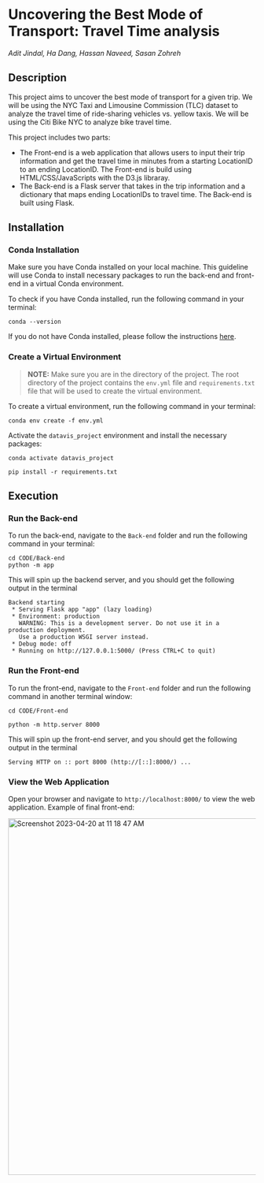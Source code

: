 # Uncovering the Best Mode of Transport: Travel Time analysis
_Adit Jindal, Ha Dang, Hassan Naveed, Sasan Zohreh_

## Description
This project aims to uncover the best mode of transport for a given trip. We will be using the NYC Taxi and Limousine Commission (TLC) dataset to analyze the travel time of ride-sharing vehicles vs. yellow taxis. We will be using the Citi Bike NYC to analyze bike travel time.

This project includes two parts: 
- The Front-end is a web application that allows users to input their trip information and get the travel time in minutes from a starting LocationID to an ending LocationID. The Front-end is build using HTML/CSS/JavaScripts with the D3.js libraray. 
- The Back-end is a Flask server that takes in the trip information and a dictionary that maps ending LocationIDs to travel time. The Back-end is built using Flask.

## Installation
### Conda Installation
Make sure you have Conda installed on your local machine. This guideline will use Conda to install necessary packages to run the back-end and front-end in a virtual Conda environment.

To check if you have Conda installed, run the following command in your terminal:
```
conda --version
```
If you do not have Conda installed, please follow the instructions [here](https://conda.io/projects/conda/en/latest/user-guide/install/index.html).

### Create a Virtual Environment
> **NOTE:** Make sure you are in the directory of the project. The root directory of the project contains the `env.yml` file and `requirements.txt` file that will be used to create the virtual environment.

To create a virtual environment, run the following command in your terminal:
```
conda env create -f env.yml
```

Activate the `datavis_project` environment and install the necessary packages:
```
conda activate datavis_project

pip install -r requirements.txt
```

## Execution

### Run the Back-end
To run the back-end, navigate to the `Back-end` folder and run the following command in your terminal:
```
cd CODE/Back-end
python -m app
```

This will spin up the backend server, and you should get the following output in the terminal
```
Backend starting
 * Serving Flask app "app" (lazy loading)
 * Environment: production
   WARNING: This is a development server. Do not use it in a production deployment.
   Use a production WSGI server instead.
 * Debug mode: off
 * Running on http://127.0.0.1:5000/ (Press CTRL+C to quit)
```

### Run the Front-end
To run the front-end, navigate to the `Front-end` folder and run the following command in another terminal window:
```
cd CODE/Front-end

python -m http.server 8000
```

This will spin up the front-end server, and you should get the following output in the terminal
```
Serving HTTP on :: port 8000 (http://[::]:8000/) ...

```

### View the Web Application
Open your browser and navigate to `http://localhost:8000/` to view the web application. Example of final front-end:

 <img width="724" alt="Screenshot 2023-04-20 at 11 18 47 AM" src="https://github.com/aditjindal27/TravelTimePredictor/assets/54547947/2b7961a6-39c5-4b1a-9d37-61b8e1184b81">



